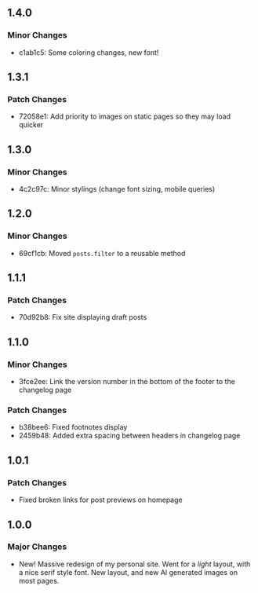 ## 1.4.0

### Minor Changes

- c1ab1c5: Some coloring changes, new font!

## 1.3.1

### Patch Changes

- 72058e1: Add priority to images on static pages so they may load quicker

## 1.3.0

### Minor Changes

- 4c2c97c: Minor stylings (change font sizing, mobile queries)

## 1.2.0

### Minor Changes

- 69cf1cb: Moved `posts.filter` to a reusable method

## 1.1.1

### Patch Changes

- 70d92b8: Fix site displaying draft posts

## 1.1.0

### Minor Changes

- 3fce2ee: Link the version number in the bottom of the footer to the changelog page

### Patch Changes

- b38bee6: Fixed footnotes display
- 2459b48: Added extra spacing between headers in changelog page

## 1.0.1

### Patch Changes

- Fixed broken links for post previews on homepage

## 1.0.0

### Major Changes

- New! Massive redesign of my personal site. Went for a _light_ layout, with a nice serif style font. New layout, and new AI generated images on most pages.
